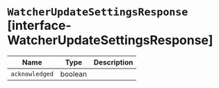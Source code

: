 # `WatcherUpdateSettingsResponse` [interface-WatcherUpdateSettingsResponse]

| Name | Type | Description |
| - | - | - |
| `acknowledged` | boolean | &nbsp; |
